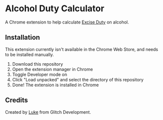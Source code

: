 # Alcohol Duty Calculator
A Chrome extension to help calculate [Excise Duty](excise-duty) on alcohol.

## Installation
This extension currently isn't available in the Chrome Web Store, and needs to be installed manually.

1. Download this repository
2. Open the extension manager in Chrome
3. Toggle Developer mode on
4. Click "Load unpacked" and select the directory of this repository
5. Done! The extension is installed in Chrome

## Credits
Created by [Luke](https://github.com/lukeeey) from Glitch Development.


[excise-duty]: https://www.gov.je/Travel/InformationAdvice/DutyFree/Pages/ExciseRates.aspx